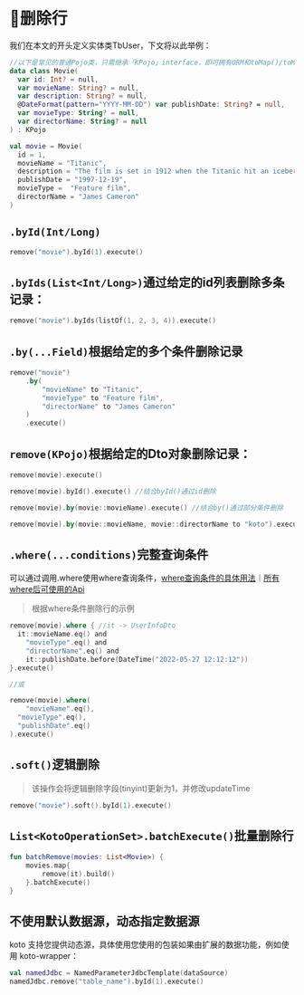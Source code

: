 # 🧹删除行



我们在本文的开头定义实体类TbUser，下文将以此举例：

```kotlin
//以下是常见的普通Pojo类，只需继承「KPojo」interface，即可拥有ORM和toMap()/toMutableMap()的能力
data class Movie(
  var id: Int? = null,
  var movieName: String? = null,
  var description: String? = null,
  @DateFormat(pattern="YYYY-MM-DD") var publishDate: String? = null,
  var movieType: String? = null,
  var directorName: String? = null
) : KPojo

val movie = Movie(
  id = 1,
  movieName = "Titanic", 
  description = "The film is set in 1912 when the Titanic hit an iceberg and sank on its maiden voyage. It tells the story of two people from different classes, jack and Ruth, who abandon their worldly prejudices and fall in love. Jack finally gives up his life to Ruth's touching story.", 
  publishDate = "1997-12-19", 
  movieType =  "Feature film",
  directorName = "James Cameron"
)
```



## `.byId(Int/Long)`

```kotlin
remove("movie").byId(1).execute()
```



## `.byIds(List<Int/Long>)`通过给定的id列表删除多条记录：

```kotlin
remove("movie").byIds(listOf(1, 2, 3, 4)).execute()
```



## `.by(...Field)`根据给定的多个条件删除记录

```kotlin
remove("movie")
    .by(
        "movieName" to "Titanic",
        "movieType" to "Feature film",
        "directorName" to "James Cameron"
    )
    .execute()
```



## `remove(KPojo)`根据给定的Dto对象删除记录：

```kotlin
remove(movie).execute()

remove(movie).byId().execute() //结合byId()通过id删除

remove(movie).by(movie::movieName).execute() //结合by()通过部分条件删除

remove(movie).by(movie::movieName, movie::directorName to "koto").execute() //结合by()通过部分条件删除，并覆盖KPojo的值

```



## `.where(...conditions)`完整查询条件

可以通过调用.where使用where查询条件，[where查询条件的具体用法](where.md)｜<a href="/#/where?id=where-api">所有where后可使用的Api</a>

> 根据where条件删除行的示例

```kotlin
remove(movie).where { //it -> UserInfoDto
  it::movieName.eq() and 
  	"movieType".eq() and 
  	"directorName".eq() and
  	it::publishDate.before(DateTime("2022-05-27 12:12:12"))
}.execute()

//或

remove(movie).where(
	"movieName".eq(),
  "movieType".eq(),
  "publishDate".eq()
).execute()
```

## `.soft()`逻辑删除

> 该操作会将逻辑删除字段(tinyint)更新为1，并修改updateTime

```kotlin
remove("movie").soft().byId(1).execute()
```



##  `List<KotoOperationSet>.batchExecute()`批量删除行

```kotlin
fun batchRemove(movies: List<Movie>) {
    movies.map{
        remove(it).build()
    }.batchExecute()
}
```



## 不使用默认数据源，动态指定数据源

koto 支持您提供动态源，具体使用您使用的包装如果由扩展的数据功能，例如使用 koto-wrapper：

```kotlin
val namedJdbc = NamedParameterJdbcTemplate(dataSource)
namedJdbc.remove("table_name").byId(1).execute()
```

